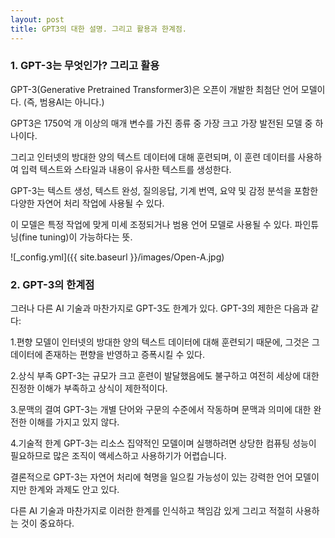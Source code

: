```yaml
---
layout: post
title: GPT3의 대한 설명. 그리고 활용과 한계점.
---
```



<h3>1. GPT-3는 무엇인가? 그리고 활용</h3>

GPT-3(Generative Pretrained Transformer3)은 오픈이 개발한 최첨단 언어 모델이다. (즉, 범용AI는 아니다.)

GPT3은 1750억 개 이상의 매개 변수를 가진 종류 중 가장 크고 가장 발전된 모델 중 하나이다.

그리고 인터넷의 방대한 양의 텍스트 데이터에 대해 훈련되며, 이 훈련 데이터를 사용하여 입력 텍스트와 스타일과 내용이 유사한 텍스트를 생성한다.

GPT-3는 텍스트 생성, 텍스트 완성, 질의응답, 기계 번역, 요약 및 감정 분석을 포함한 다양한 자연어 처리 작업에 사용될 수 있다. 

이 모델은 특정 작업에 맞게 미세 조정되거나 범용 언어 모델로 사용될 수 있다. 파인튜닝(fine tuning)이 가능하다는 뜻.

![_config.yml]({{ site.baseurl }}/images/Open-A.jpg)



<h3>2. GPT-3의 한계점</h3>

그러나 다른 AI 기술과 마찬가지로 GPT-3도 한계가 있다. GPT-3의 제한은 다음과 같다:

1.편향
 모델이 인터넷의 방대한 양의 텍스트 데이터에 대해 훈련되기 때문에, 그것은 그 데이터에 존재하는 편향을 반영하고 증폭시킬 수 있다.

2.상식 부족
 GPT-3는 규모가 크고 훈련이 발달했음에도 불구하고 여전히 세상에 대한 진정한 이해가 부족하고 상식이 제한적이다.

3.문맥의 결여
 GPT-3는 개별 단어와 구문의 수준에서 작동하며 문맥과 의미에 대한 완전한 이해를 가지고 있지 않다.

4.기술적 한계
 GPT-3는 리소스 집약적인 모델이며 실행하려면 상당한 컴퓨팅 성능이 필요하므로 많은 조직이 액세스하고 사용하기가 어렵습니다.

결론적으로 GPT-3는 자연어 처리에 혁명을 일으킬 가능성이 있는 강력한 언어 모델이지만 한계와 과제도 안고 있다. 

다른 AI 기술과 마찬가지로 이러한 한계를 인식하고 책임감 있게 그리고 적절히 사용하는 것이 중요하다.



